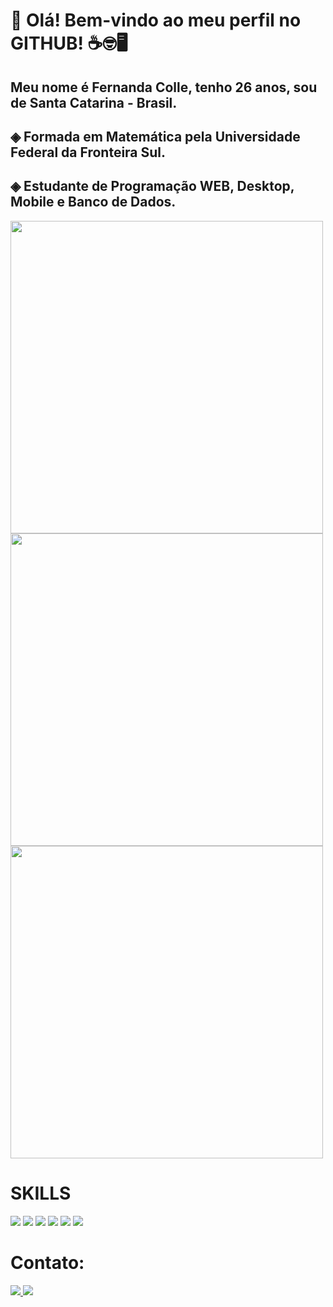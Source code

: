 # 👋 Olá! Bem-vindo ao meu perfil no GITHUB! ☕🤓🖥️

## Meu nome é Fernanda Colle, tenho 26 anos, sou de Santa Catarina - Brasil.
## ◈ Formada em Matemática pela Universidade Federal da Fronteira Sul.
## ◈ Estudante de Programação WEB, Desktop, Mobile e Banco de Dados. 

<img src="https://github-readme-stats.vercel.app/api?username=Fer-C98&theme=radical&show_icons=true&hide_border=false&count_private=true" width="500">
<img src="https://github-readme-streak-stats.herokuapp.com/?user=Fer-C98&theme=radical&hide_border=false" width="500">
<img src="https://github-readme-stats.vercel.app/api/top-langs/?username=Fer-C98&theme=radical&show_icons=true&hide_border=false&layout=compact" width="500">

# SKILLS
<div>
<img src="https://img.shields.io/badge/Java-ED8B00?style=for-the-badge&logo=openjdk&logoColor=white"/>
<img src="https://img.shields.io/badge/MySQL-005C84?style=for-the-badge&logo=mysql&logoColor=white"/>
<img src="https://img.shields.io/badge/HTML-239120?style=for-the-badge&logo=html5&logoColor=white"/>
<img src="https://img.shields.io/badge/apache%20netbeans-1B6AC6?style=for-the-badge&logo=apache%20netbeans%20IDE&logoColor=white"/>
<img src="https://img.shields.io/badge/PostgreSQL-316192?style=for-the-badge&logo=postgresql&logoColor=white"/>
<img src="https://img.shields.io/badge/Visual_Studio_Code-0078D4?style=for-the-badge&logo=visual%20studio%20code&logoColor=white"/>
</div>

# Contato:
<div>
<a href="mailto:fernanda.colle.98@gmail.com">
  <img src="https://img.shields.io/badge/Gmail-D14836?style=for-the-badge&logo=gmail&logoColor=white">
</a>
<a href="https://www.linkedin.com/in/fernanda-colle/">
  <img src="https://img.shields.io/badge/LinkedIn-0077B5?style=for-the-badge&logo=linkedin&logoColor=white">
</a>
</div>
